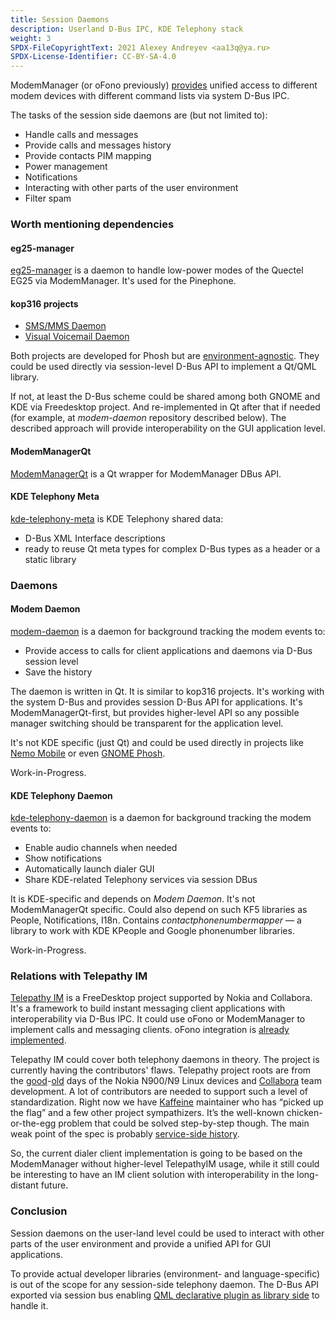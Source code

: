 ```yaml
---
title: Session Daemons
description: Userland D-Bus IPC, KDE Telephony stack
weight: 3
SPDX-FileCopyrightText: 2021 Alexey Andreyev <aa13q@ya.ru>
SPDX-License-Identifier: CC-BY-SA-4.0
---
```


ModemManager (or oFono previously) [provides](../system-daemon-userland-dbus-ipc-level) unified access to different modem devices with different command lists via system D-Bus IPC.

The tasks of the session side daemons are (but not limited to):

+ Handle calls and messages
+ Provide calls and messages history
+ Provide contacts PIM mapping
+ Power management
+ Notifications
+ Interacting with other parts of the user environment
+ Filter spam

### Worth mentioning dependencies

#### eg25-manager

[eg25-manager](https://gitlab.com/mobian1/devices/eg25-manager) is a daemon to handle low-power modes of the Quectel EG25 via ModemManager. It's used for the Pinephone.

#### kop316 projects

+ [SMS/MMS Daemon](https://gitlab.com/kop316/mmsd)
+ [Visual Voicemail Daemon](https://gitlab.com/kop316/vvmd)

Both projects are developed for Phosh but are [environment-agnostic](https://gitlab.com/kop316/vvmd/-/issues/5). They could be used directly via session-level D-Bus API to implement a Qt/QML library.

If not, at least the D-Bus scheme could be shared among both GNOME and KDE via Freedesktop project. And re-implemented in Qt after that if needed (for example, at _modem-daemon_ repository described below). The described approach will provide interoperability on the GUI application level.

#### ModemManagerQt

[ModemManagerQt](https://invent.kde.org/frameworks/modemmanager-qt) is a Qt wrapper for ModemManager DBus API.

#### KDE Telephony Meta

[kde-telephony-meta](https://invent.kde.org/plasma-mobile/plasma-dialer/-/tree/master/kde-telephony-meta/) is KDE Telephony shared data:

+ D-Bus XML Interface descriptions
+ ready to reuse Qt meta types for complex D-Bus types as a header or a static library

### Daemons

#### Modem Daemon

[modem-daemon](https://invent.kde.org/plasma-mobile/plasma-dialer/-/tree/master/modem-daemon) is a daemon for background tracking the modem events to:

+ Provide access to calls for client applications and daemons via D-Bus session level
+ Save the history

The daemon is written in Qt. It is similar to kop316 projects. It's working with the system D-Bus and provides session D-Bus API for applications. It's ModemManagerQt-first, but provides higher-level API so any possible manager switching should be transparent for the application level. 

It's not KDE specific (just Qt) and could be used directly in projects like [Nemo Mobile](https://nemomobile.net/) or even [GNOME Phosh](https://gitlab.gnome.org/World/Phosh/phosh).

Work-in-Progress.

#### KDE Telephony Daemon

[kde-telephony-daemon](https://invent.kde.org/plasma-mobile/plasma-dialer/-/tree/master/kde-telephony-daemon) is a daemon for background tracking the modem events to:

+ Enable audio channels when needed
+ Show notifications
+ Automatically launch dialer GUI
+ Share KDE-related Telephony services via session DBus

It is KDE-specific and depends on _Modem Daemon_. It's not ModemManagerQt specific. Could also depend on such KF5 libraries as People, Notifications, I18n. Contains _contactphonenumbermapper_ — a library to work with KDE KPeople and Google phonenumber libraries.

Work-in-Progress.

### Relations with Telepathy IM

[Telepathy IM](https://github.com/TelepathyIM/wiki/wiki) is a FreeDesktop project supported by Nokia and Collabora. It's a framework to build instant messaging client applications with interoperability via D-Bus IPC. It could use oFono or ModemManager to implement calls and messaging clients. oFono integration is [already implemented](https://github.com/TelepathyIM/telepathy-qt/wiki/Connection-Managers#gsm).

Telepathy IM could cover both telephony daemons in theory. The project is currently having the contributors' flaws. Telepathy project roots are from the [good](https://translate.yandex.ru/translate?url=https%3A%2F%2Fhabr.com%2Fru%2Fpost%2F171325%2F&lang=ru-en)-[old](https://en.wikipedia.org/wiki/Peter_principle) days of the Nokia N900/N9 Linux devices and [Collabora](https://mail.gnome.org/archives/desktop-devel-list/2017-September/msg00047.html) team development. A lot of contributors are needed to support such a level of standardization. Right now we have [Kaffeine](https://matrix.to/#/@kaffeine:matrix.org) maintainer who has “picked up the flag” and a few other project sympathizers. It’s the well-known chicken-or-the-egg problem that could be solved step-by-step though. The main weak point of the spec is probably [service-side history](https://github.com/TelepathyIM/wiki/wiki/Specification-TODO-list#service-side-history).

So, the current dialer client implementation is going to be based on the ModemManager without higher-level TelepathyIM usage, while it still could be interesting to have an IM client solution with interoperability in the long-distant future.

### Conclusion

Session daemons on the user-land level could be used to interact with other parts of the user environment and provide a unified API for GUI applications.

To provide actual developer libraries (environment- and language-specific) is out of the scope for any session-side telephony daemon. The D-Bus API exported via session bus enabling [QML declarative plugin as library side](../qml-declarative-plugin-layer) to handle it.